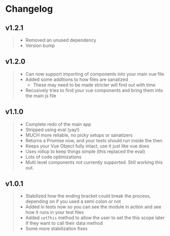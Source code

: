 # Changelog

## v1.2.1

> - Removed an unused dependency
> - Version bump

## v1.2.0

> - Can now support importing of components into your main vue file
> - Added some additions to how files are sanatized
>   - These may need to be made stricter will find out with time
> - Recusively tries to find your vue components and bring them into the main js file

## v1.1.0

> - Complete redo of the main app
> - Stripped using eval (yay!)
> - MUCH more reliable, no picky setups or sanatizers
> - Returns a Promise now, and your tests should run inside the then
> - Keeps your Vue Object fully intact, use it just like vue does
> - Uses rollup to keep things simple (this replaced the eval)
> - Lots of code optimizations
> - Multi level components not currently supported. Still working this out.

## v1.0.1
> - Stabilized how the ending bracket could break the process, depending on if you used a semi colon or not
> - Added in tests now so you can see the module in action and see how it runs in your test files
> - Added `setThis` method to allow the user to set the this scope later if they want to call their data method
> - Some more stabilization fixes
